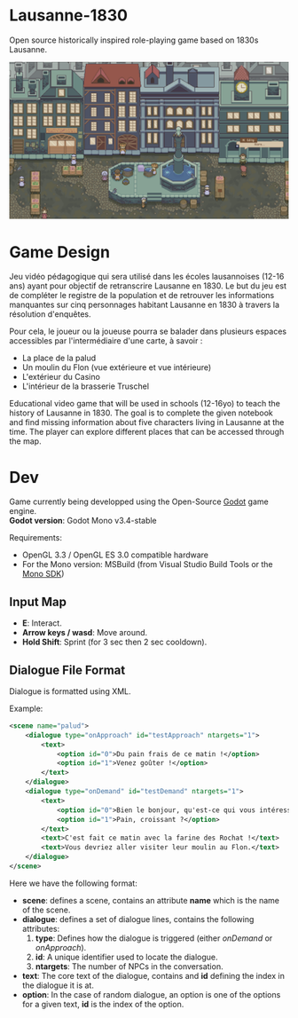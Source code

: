 # Lausanne-1830
Open source historically inspired role-playing game based on 1830s Lausanne.  

![Lausanne1830 Prototype Screenshot](Lausanne-1830.png)

# Game Design

Jeu vidéo pédagogique qui sera utilisé dans les écoles lausannoises (12-16 ans) ayant pour objectif de retranscrire Lausanne en 1830. Le but du jeu est de compléter le registre de la population et de retrouver les informations manquantes sur cinq personnages habitant Lausanne en 1830 à travers la résolution d'enquêtes.

Pour cela, le joueur ou la joueuse pourra se balader dans plusieurs espaces accessibles par l'intermédiaire d'une carte, à savoir : 
- La place de la palud
- Un moulin du Flon (vue extérieure et vue intérieure)
- L'extérieur du Casino
- L'intérieur de la brasserie Truschel

Educational video game that will be used in schools (12-16yo) to teach the history of Lausanne in 1830. The goal is to complete the given notebook and find missing information about five characters living in Lausanne at the time.
The player can explore different places that can be accessed through the map.

# Dev  

Game currently being developped using the Open-Source [Godot](https://godotengine.org/download) game engine.  
__Godot version__: Godot Mono v3.4-stable  

Requirements:
- OpenGL 3.3 / OpenGL ES 3.0 compatible hardware
- For the Mono version: MSBuild
(from Visual Studio Build Tools or the [Mono SDK](https://www.mono-project.com/download/stable/))

## Input Map  

- __E__: Interact.   
- __Arrow keys / wasd__: Move around.  
- __Hold Shift__: Sprint (for 3 sec then 2 sec cooldown).  
  
## Dialogue File Format  

Dialogue is formatted using XML.  

Example:  

```xml
<scene name="palud">
    <dialogue type="onApproach" id="testApproach" ntargets="1">
        <text>
            <option id="0">Du pain frais de ce matin !</option>
            <option id="1">Venez goûter !</option>
        </text>
    </dialogue>
    <dialogue type="onDemand" id="testDemand" ntargets="1">
        <text>
            <option id="0">Bien le bonjour, qu'est-ce qui vous intéresse ?</option>
            <option id="1">Pain, croissant ?</option>
        </text>
        <text>C'est fait ce matin avec la farine des Rochat !</text>
        <text>Vous devriez aller visiter leur moulin au Flon.</text>
    </dialogue>
</scene>
```  

Here we have the following format:  

- __scene__: defines a scene, contains an attribute __name__ which is the name of the scene.  
- __dialogue__: defines a set of dialogue lines, contains the following attributes:  
    1. __type__: Defines how the dialogue is triggered (either _onDemand_ or _onApproach_).  
    2. __id__: A unique identifier used to locate the dialogue.  
    3. __ntargets__: The number of NPCs in the conversation.   
- __text__: The core text of the dialogue, contains and __id__ defining the index in the dialogue it is at.  
- __option__: In the case of random dialogue, an option is one of the options for a given text, __id__ is the index of the option.  
  



